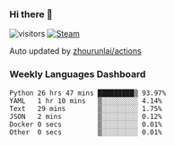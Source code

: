 ### Hi there 👋

![visitors](https://visitor-badge.glitch.me/badge?page_id=zhourunlai)
[![Steam](https://img.shields.io/badge/dynamic/json?label=Steam&query=%24.data.totalSubs&url=https%3A%2F%2Fapi.spencerwoo.com%2Fsubstats%2F%3Fsource%3DsteamGames%26queryKey%3D76561198285156854&suffix=%20Games&logo=steam&labelColor=134375&color=0b1a37&longCache=true)](http://steamcommunity.com/profiles/76561198285156854)

Auto updated by <a href="https://github.com/zhourunlai/zhourunlai/actions" target="_blank">zhourunlai/actions</a>

### Weekly Languages Dashboard

<!--PART:wakatime-->
```text
Python 26 hrs 47 mins █████████▒ 93.97%
YAML   1 hr 10 mins   ▒░░░░░░░░░ 4.14%
Text   29 mins        ▒░░░░░░░░░ 1.75%
JSON   2 mins         ▒░░░░░░░░░ 0.12%
Docker 0 secs         ▒░░░░░░░░░ 0.01%
Other  0 secs         ▒░░░░░░░░░ 0.01%
```
<!--PART:wakatime-->
